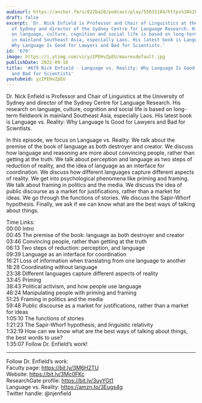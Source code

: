 ```yaml
---
audiourl: https://anchor.fm/s/822ba20/podcast/play/55633104/https%3A%2F%2Fd3ctxlq1ktw2nl.cloudfront.net%2Fstaging%2F2022-7-2%2F6f678d88-00fd-6992-0ed8-cc0ea9f49b02.m4a
draft: false
excerpt: 'Dr. Nick Enfield is Professor and Chair of Linguistics at the University
  of Sydney and director of the Sydney Centre for Language Research. His research
  on language, culture, cognition and social life is based on long-term fieldwork
  in mainland Southeast Asia, especially Laos. His latest book is Language vs. Reality:
  Why Language Is Good for Lawyers and Bad for Scientists.'
id: '679'
image: https://i.ytimg.com/vi/yzIPEHvZpEU/maxresdefault.jpg
publishDate: 2022-09-16
title: '#679 Nick Enfield - Language vs. Reality: Why Language Is Good for Lawyers
  and Bad for Scientists'
youtubeid: yzIPEHvZpEU
---
```

<div class="timelinks">

Dr. Nick Enfield is Professor and Chair of Linguistics at the University of Sydney and director of the Sydney Centre for Language Research. His research on language, culture, cognition and social life is based on long-term fieldwork in mainland Southeast Asia, especially Laos. His latest book is Language vs. Reality: Why Language Is Good for Lawyers and Bad for Scientists.

In this episode, we focus on Language vs. Reality. We talk about the premise of the book of language as both destroyer and creator. We discuss how language and reasoning are more about convincing people, rather than getting at the truth. We talk about perception and language as two steps of reduction of reality, and the idea of language as an interface for coordination. We discuss how different languages capture different aspects of reality. We get into psychological phenomena like priming and framing. We talk about framing in politics and the media. We discuss the idea of public discourse as a market for justifications, rather than a market for ideas. We go through the functions of stories. We discuss the Sapir-Whorf hypothesis. Finally, we ask if we can know what are the best ways of talking about things.

Time Links:  
<time>00:00</time> Intro  
<time>00:45</time> The premise of the book: language as both destroyer and creator  
<time>03:46</time> Convincing people, rather than getting at the truth  
<time>06:13</time> Two steps of reduction: perception, and language  
<time>09:39</time> Language as an interface for coordination  
<time>16:21</time> Loss of information when translating from one language to another  
<time>18:28</time> Coordinating without language  
<time>23:38</time> Different languages capture different aspects of reality  
<time>33:45</time> Priming  
<time>38:43</time> Political activism, and how people use language  
<time>46:24</time> Manipulating people with priming and framing  
<time>51:25</time> Framing in politics and the media  
<time>59:48</time> Public discourse as a market for justifications, rather than a market for ideas  
<time>1:05:10</time> The functions of stories  
<time>1:21:23</time> The Sapir-Whorf hypothesis, and linguistic relativity  
<time>1:32:19</time> How can we know what are the best ways of talking about things, the best words to use?  
<time>1:35:07</time> Follow Dr. Enfield’s work!

---

Follow Dr. Enfield’s work:  
Faculty page: https://bit.ly/3M6H2TU  
Website: https://bit.ly/3Mc0FKc  
ResearchGate profile: https://bit.ly/3uyYGt1  
Language vs. Reality: https://amzn.to/3Eugs4g  
Twitter handle: @njenfield
</div>

